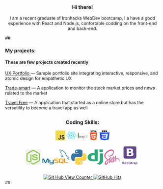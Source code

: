 ##
  <div align='center'>
  <p width='250px'>
    <h3>Hi there!</h3>
    I am a recent graduate of Ironhacks WebDev bootcamp, I a have a good experience with React and Node.js, confortable codding on the front-end and back-end.
    <p>
    
  </p>
  </div>
##

<div align='left'>
  <p width='250px'>
    <h3>My projects:</h3>    
    <h4>These are few projects created recently </h4>
    <p><a href='https://john-v77.github.io/Portfolio-Lab/'>UX Portfolio </a> — Sample portfolio site integrating interactive, responsive, and atomic design for empathetic UX </p>
    <p><a href='https://trade-smart.netlify.app'>Trade-smart</a> — A application to monitor the stock market prices and news related to the market</p>
    <p><a href='https://whynew.herokuapp.com'>Travel Free</a> — A application that started as a online store but has the versatility to become a travel app as well</p>
  </p>
</div>

##


<div align='center'>
  <h3>Coding Skills:</h3>
  <code><img alt="JavaScript" width="32px" height="32px" src="https://github.com/John-v77/John-v77/blob/main/icons/javascript.svg"></code>
  <code><img alt="React"width="32px" height="32px" src="https://github.com/John-v77/John-v77/blob/main/icons/react.svg"></code>
  <code><img alt="mongodb" width="32" height="32px" src="https://github.com/John-v77/John-v77/blob/main/icons/mongodb.png"></code>
  <code><img alt="htm5" width="32px" height="32px" src="https://github.com/John-v77/John-v77/blob/main/icons/html5.svg"></code>
  <code><img alt="css3" width="32px" height="32px" src="https://github.com/John-v77/John-v77/blob/main/icons/css3.svg"></code>
  
  <br>
  <br>
  <img alt="nodeJS" width="50px" height="50px" src="https://github.com/John-v77/John-v77/blob/main/icons/node.png">
<!--   <img alt="firebase" width="50px" height="50px" src="https://github.com/John-v77/John-v77/blob/main/icons/firebase.png"> -->
<!--   <img alt="Redux" width="50px" height="50px" src="https://github.com/John-v77/John-v77/blob/main/icons/Redux.png"> -->
  <img alt="MySQL" width="90px" height="50px" src="https://github.com/John-v77/John-v77/blob/main/icons/MySQL-Logo.wine.png">
  <img alt="Python" width="50px" height="50px" src="https://github.com/John-v77/John-v77/blob/main/icons/python.svg">
  <code><img alt="Django" width="50px" height="50px" src="https://github.com/John-v77/John-v77/blob/main/icons/django.svg"></code>
  <img alt="sass" width="50px" height="50px" src="https://github.com/John-v77/John-v77/blob/main/icons/sass-1.svg">
  <code><img alt="Bootstrap" width="60px" height="60px" src="https://github.com/John-v77/John-v77/blob/main/icons/Bootstrap.png"></code>
</div>

##
  <div align='center'>
        <a href="https://github.com/john-v77" target="_blank">
          <img alt="Git Hub View Counter" src="https://komarev.com/ghpvc/?username=john-v77&style=flat-square&color=blueviolet" />
        </a>
        <a href="https://github.com/john-v77/john-v77" target="_blank">
          <img alt="GitHub Hits" src="https://img.shields.io/github/last-commit/john-v77/john-v77?label=Profile%20Updated&style=flat-square" />
        </a>
        <br>
        <a href="https://github.com/john-v77>
        <img alt="Git Hub Stats" height="150px" src="https://github-readme-stats.vercel.app/api?username=john-v77&show_icons=true&theme=synthwave" />
        </a>
        <a href="https://github.com/john-v77>
          <img alt="Git Hub Language Counter" height="150px" src="https://github-readme-stats.vercel.app/api/top-langs/?username=john-v77&layout=compact&theme=synthwave" />
        </a>
  </div>
##
<!--
**John-v77/John-v77** is a ✨ _special_ ✨ repository because its `README.md` (this file) appears on your GitHub profile.

Here are some ideas to get you started:

- 🔭 I’m currently working on ...
- 🌱 I’m currently learning ...
- 👯 I’m looking to collaborate on ...
- 🤔 I’m looking for help with ...
- 💬 Ask me about ...
- 📫 How to reach me: ...
- 😄 Pronouns: ...
- ⚡ Fun fact: ...
-->

